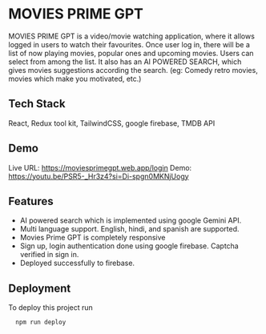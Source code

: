# MOVIES PRIME GPT

MOVIES PRIME GPT is a video/movie watching application, where it allows logged in users to watch their favourites. Once user log in, there will be a list of now playing movies, popular ones and upcoming movies. Users can select from among the list. It also has an AI POWERED SEARCH, which gives movies suggestions according the search. (eg: Comedy retro movies, movies which make you motivated, etc.) 

## Tech Stack

React, Redux tool kit, TailwindCSS, google firebase, TMDB API
## Demo

Live URL: https://moviesprimegpt.web.app/login
Demo: https://youtu.be/PSR5-_Hr3z4?si=Di-spgn0MKNjUogy

## Features

- AI powered search which is implemented using google Gemini API. 
- Multi language support. English, hindi, and spanish are supported. 
- Movies Prime GPT is completely responsive
- Sign up, login authentication done using google firebase. Captcha verified in sign in. 
- Deployed successfully to firebase. 

## Deployment

To deploy this project run

```bash
  npm run deploy
```
